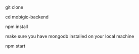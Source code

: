 git clone 

cd mobigic-backend

npm install

make sure you have mongodb installed on your local machine

npm start
